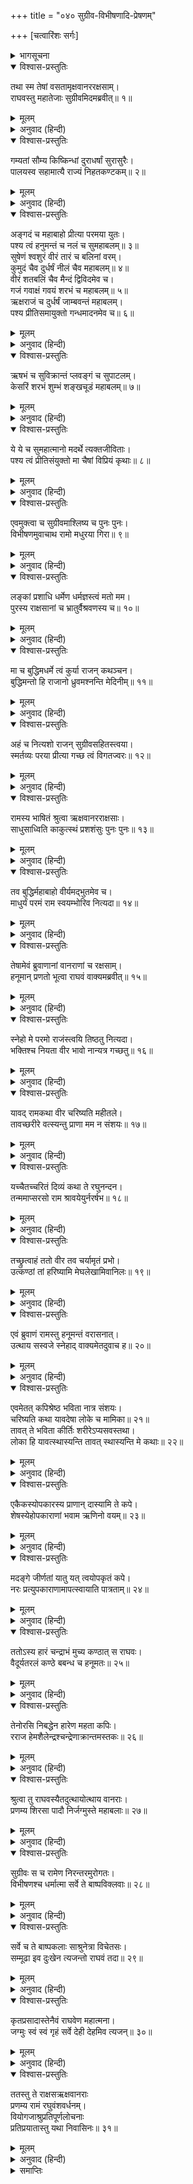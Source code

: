 +++
title = "०४० सुग्रीव-विभीषणादि-प्रेषणम्"

+++
[चत्वारिंशः सर्गः]



<details><summary>भागसूचना</summary>

40. वानरों, रीछों और राक्षसोंकी बिदाई
</details>

<details open><summary>विश्वास-प्रस्तुतिः</summary>

तथा स्म तेषां वसतामृक्षवानररक्षसाम्।  
राघवस्तु महातेजाः सुग्रीवमिदमब्रवीत्॥ १॥
</details>

<details><summary>मूलम्</summary>

तथा स्म तेषां वसतामृक्षवानररक्षसाम्।  
राघवस्तु महातेजाः सुग्रीवमिदमब्रवीत्॥ १॥
</details>

<details><summary>अनुवाद (हिन्दी)</summary>

इस तरह वहाँ सुखपूर्वक निवास करते हुए रीछों, वानरों और राक्षसोंमेंसे सुग्रीवको सम्बोधित करके महातेजस्वी श्रीरघुनाथजीने इस प्रकार कहा—॥ १॥
</details>

<details open><summary>विश्वास-प्रस्तुतिः</summary>

गम्यतां सौम्य किष्किन्धां दुराधर्षां सुरासुरैः।  
पालयस्व सहामात्यै राज्यं निहतकण्टकम्॥ २॥
</details>

<details><summary>मूलम्</summary>

गम्यतां सौम्य किष्किन्धां दुराधर्षां सुरासुरैः।  
पालयस्व सहामात्यै राज्यं निहतकण्टकम्॥ २॥
</details>

<details><summary>अनुवाद (हिन्दी)</summary>

‘सौम्य! अब तुम देवताओं तथा असुरोंके लिये भी दुर्जय किष्किन्धापुरीको जाओ और वहाँ मन्त्रियोंके साथ रहकर अपने निष्कण्टक राज्यका पालन करो॥ २॥
</details>

<details open><summary>विश्वास-प्रस्तुतिः</summary>

अङ्गदं च महाबाहो प्रीत्या परमया युतः।  
पश्य त्वं हनुमन्तं च नलं च सुमहाबलम्॥ ३॥  
सुषेणं श्वशुरं वीरं तारं च बलिनां वरम्।  
कुमुदं चैव दुर्धर्षं नीलं चैव महाबलम्॥ ४॥  
वीरं शतबलिं चैव मैन्दं द्विविदमेव च।  
गजं गवाक्षं गवयं शरभं च महाबलम्॥ ५॥  
ऋक्षराजं च दुर्धर्षं जाम्बवन्तं महाबलम्।  
पश्य प्रीतिसमायुक्तो गन्धमादनमेव च॥ ६॥
</details>

<details><summary>मूलम्</summary>

अङ्गदं च महाबाहो प्रीत्या परमया युतः।  
पश्य त्वं हनुमन्तं च नलं च सुमहाबलम्॥ ३॥  
सुषेणं श्वशुरं वीरं तारं च बलिनां वरम्।  
कुमुदं चैव दुर्धर्षं नीलं चैव महाबलम्॥ ४॥  
वीरं शतबलिं चैव मैन्दं द्विविदमेव च।  
गजं गवाक्षं गवयं शरभं च महाबलम्॥ ५॥  
ऋक्षराजं च दुर्धर्षं जाम्बवन्तं महाबलम्।  
पश्य प्रीतिसमायुक्तो गन्धमादनमेव च॥ ६॥
</details>

<details><summary>अनुवाद (हिन्दी)</summary>

‘महाबाहो! अङ्गद और हनुमान् को भी तुम अत्यन्त प्रेमपूर्ण दृष्टिसे देखना। महाबली नल, अपने श्वशुर वीर सुषेण, बलवानोंमें श्रेष्ठ तार, दुर्धर्ष वीर कुमुद, महाबली नील, वीर शतबलि, मैन्द, द्विविद, गज, गवाक्ष, गवय, महाबली शरभ, महान् बल-पराक्रमसे युक्त दुर्जय वीर ऋक्षराज जाम्बवान् तथा गन्धमादनपर भी तुम प्रेमपूर्ण दृष्टि रखना॥ ३—६॥
</details>

<details open><summary>विश्वास-प्रस्तुतिः</summary>

ऋषभं च सुविक्रान्तं प्लवङ्गं च सुपाटलम्।  
केसरिं शरभं शुम्भं शङ्खचूडं महाबलम्॥ ७॥
</details>

<details><summary>मूलम्</summary>

ऋषभं च सुविक्रान्तं प्लवङ्गं च सुपाटलम्।  
केसरिं शरभं शुम्भं शङ्खचूडं महाबलम्॥ ७॥
</details>

<details><summary>अनुवाद (हिन्दी)</summary>

‘परम पराक्रमी ऋषभ, वानर, सुपाटल, केसरी, शरभ, शुम्भ तथा महाबली शङ्खचूडको भी प्रेमपूर्ण दृष्टिसे देखना॥ ७॥
</details>

<details open><summary>विश्वास-प्रस्तुतिः</summary>

ये ये च सुमहात्मानो मदर्थे त्यक्तजीविताः।  
पश्य त्वं प्रीतिसंयुक्तो मा चैषां विप्रियं कृथाः॥ ८॥
</details>

<details><summary>मूलम्</summary>

ये ये च सुमहात्मानो मदर्थे त्यक्तजीविताः।  
पश्य त्वं प्रीतिसंयुक्तो मा चैषां विप्रियं कृथाः॥ ८॥
</details>

<details><summary>अनुवाद (हिन्दी)</summary>

‘इनके सिवा जिन-जिन महामनस्वी वानरोंने मेरे लिये अपने प्राणोंकी बाजी लगा दी थी, उन सबपर तुम प्रेमदृष्टि रखना। कभी उनका अप्रिय न करना’॥ ८॥
</details>

<details open><summary>विश्वास-प्रस्तुतिः</summary>

एवमुक्त्वा च सुग्रीवमाश्लिष्य च पुनः पुनः।  
विभीषणमुवाचाथ रामो मधुरया गिरा॥ ९॥
</details>

<details><summary>मूलम्</summary>

एवमुक्त्वा च सुग्रीवमाश्लिष्य च पुनः पुनः।  
विभीषणमुवाचाथ रामो मधुरया गिरा॥ ९॥
</details>

<details><summary>अनुवाद (हिन्दी)</summary>

ऐसा कहकर श्रीरामने सुग्रीवको बारम्बार हृदयसे लगाया और फिर मधुर वाणीमें विभीषणसे कहा—॥ ९॥
</details>

<details open><summary>विश्वास-प्रस्तुतिः</summary>

लङ्कां प्रशाधि धर्मेण धर्मज्ञस्त्वं मतो मम।  
पुरस्य राक्षसानां च भ्रातुर्वैश्रवणस्य च॥ १०॥
</details>

<details><summary>मूलम्</summary>

लङ्कां प्रशाधि धर्मेण धर्मज्ञस्त्वं मतो मम।  
पुरस्य राक्षसानां च भ्रातुर्वैश्रवणस्य च॥ १०॥
</details>

<details><summary>अनुवाद (हिन्दी)</summary>

‘राक्षसराज! तुम धर्मपूर्वक लङ्काका शासन करो। मैं तुम्हें धर्मज्ञ मानता हूँ। तुम्हारे नगरके लोग, सब राक्षस तथा तुम्हारे भाई कुबेर भी तुम्हें धर्मज्ञ ही समझते हैं॥ १०॥
</details>

<details open><summary>विश्वास-प्रस्तुतिः</summary>

मा च बुद्धिमधर्मे त्वं कुर्या राजन् कथञ्चन।  
बुद्धिमन्तो हि राजानो ध्रुवमश्नन्ति मेदिनीम्॥ ११॥
</details>

<details><summary>मूलम्</summary>

मा च बुद्धिमधर्मे त्वं कुर्या राजन् कथञ्चन।  
बुद्धिमन्तो हि राजानो ध्रुवमश्नन्ति मेदिनीम्॥ ११॥
</details>

<details><summary>अनुवाद (हिन्दी)</summary>

‘राजन्! तुम किसी तरह भी अधर्ममें मन न लगाना। जिनकी बुद्धि ठीक है, वे राजा निश्चय ही दीर्घकालतक पृथ्वीका राज्य भोगते हैं॥ ११॥
</details>

<details open><summary>विश्वास-प्रस्तुतिः</summary>

अहं च नित्यशो राजन् सुग्रीवसहितस्त्वया।  
स्मर्तव्यः परया प्रीत्या गच्छ त्वं विगतज्वरः॥ १२॥
</details>

<details><summary>मूलम्</summary>

अहं च नित्यशो राजन् सुग्रीवसहितस्त्वया।  
स्मर्तव्यः परया प्रीत्या गच्छ त्वं विगतज्वरः॥ १२॥
</details>

<details><summary>अनुवाद (हिन्दी)</summary>

‘राजन्! तुम सुग्रीवसहित मुझे सदा याद रखना। अब निश्चिन्त होकर प्रसन्नतापूर्वक यहाँसे जाओ’॥ १२॥
</details>

<details open><summary>विश्वास-प्रस्तुतिः</summary>

रामस्य भाषितं श्रुत्वा ऋक्षवानरराक्षसाः।  
साधुसाध्विति काकुत्स्थं प्रशशंसुः पुनः पुनः॥ १३॥
</details>

<details><summary>मूलम्</summary>

रामस्य भाषितं श्रुत्वा ऋक्षवानरराक्षसाः।  
साधुसाध्विति काकुत्स्थं प्रशशंसुः पुनः पुनः॥ १३॥
</details>

<details><summary>अनुवाद (हिन्दी)</summary>

श्रीरामचन्द्रजीका यह भाषण सुनकर रीछों, वानरों और राक्षसोंने ‘धन्य-धन्य’ कहकर उनकी बारम्बार प्रशंसा की॥ १३॥
</details>

<details open><summary>विश्वास-प्रस्तुतिः</summary>

तव बुद्धिर्महाबाहो वीर्यमद्भुतमेव च।  
माधुर्यं परमं राम स्वयम्भोरिव नित्यदा॥ १४॥
</details>

<details><summary>मूलम्</summary>

तव बुद्धिर्महाबाहो वीर्यमद्भुतमेव च।  
माधुर्यं परमं राम स्वयम्भोरिव नित्यदा॥ १४॥
</details>

<details><summary>अनुवाद (हिन्दी)</summary>

वे बोले—‘महाबाहु श्रीराम! स्वयम्भू ब्रह्माजीके समान आपके स्वभावमें सदा परम मधुरता रहती है। आपकी बुद्धि और पराक्रम अद्भुत हैं’॥ १४॥
</details>

<details open><summary>विश्वास-प्रस्तुतिः</summary>

तेषामेवं ब्रुवाणानां वानराणां च रक्षसाम्।  
हनूमान् प्रणतो भूत्वा राघवं वाक्यमब्रवीत्॥ १५॥
</details>

<details><summary>मूलम्</summary>

तेषामेवं ब्रुवाणानां वानराणां च रक्षसाम्।  
हनूमान् प्रणतो भूत्वा राघवं वाक्यमब्रवीत्॥ १५॥
</details>

<details><summary>अनुवाद (हिन्दी)</summary>

वानर और राक्षस जब ऐसा कह रहे थे, उसी समय हनुमान् जी विनम्र होकर श्रीरघुनाथजीसे बोले—॥ १५॥
</details>

<details open><summary>विश्वास-प्रस्तुतिः</summary>

स्नेहो मे परमो राजंस्त्वयि तिष्ठतु नित्यदा।  
भक्तिश्च नियता वीर भावो नान्यत्र गच्छतु॥ १६॥
</details>

<details><summary>मूलम्</summary>

स्नेहो मे परमो राजंस्त्वयि तिष्ठतु नित्यदा।  
भक्तिश्च नियता वीर भावो नान्यत्र गच्छतु॥ १६॥
</details>

<details><summary>अनुवाद (हिन्दी)</summary>

‘महाराज! आपके प्रति मेरा महान् स्नेह सदा बना रहे। वीर! आपमें ही मेरी निश्चल भक्ति रहे। आपके सिवा और कहीं मेरा आन्तरिक अनुराग न हो॥ १६॥
</details>

<details open><summary>विश्वास-प्रस्तुतिः</summary>

यावद् रामकथा वीर चरिष्यति महीतले।  
तावच्छरीरे वत्स्यन्तु प्राणा मम न संशयः॥ १७॥
</details>

<details><summary>मूलम्</summary>

यावद् रामकथा वीर चरिष्यति महीतले।  
तावच्छरीरे वत्स्यन्तु प्राणा मम न संशयः॥ १७॥
</details>

<details><summary>अनुवाद (हिन्दी)</summary>

‘वीर श्रीराम! इस पृथ्वीपर जबतक रामकथा प्रचलित रहे, तबतक निःसंदेह मेरे प्राण इस शरीरमें ही बसे रहें॥ १७॥
</details>

<details open><summary>विश्वास-प्रस्तुतिः</summary>

यच्चैतच्चरितं दिव्यं कथा ते रघुनन्दन।  
तन्ममाप्सरसो राम श्रावयेयुर्नरर्षभ॥ १८॥
</details>

<details><summary>मूलम्</summary>

यच्चैतच्चरितं दिव्यं कथा ते रघुनन्दन।  
तन्ममाप्सरसो राम श्रावयेयुर्नरर्षभ॥ १८॥
</details>

<details><summary>अनुवाद (हिन्दी)</summary>

‘रघुकुलनन्दन नरश्रेष्ठ श्रीराम! आपका जो यह दिव्य चरित्र और कथा है, इसे अप्सराएँ मुझे गाकर सुनाया करें॥ १८॥
</details>

<details open><summary>विश्वास-प्रस्तुतिः</summary>

तच्छ्रुत्वाहं ततो वीर तव चर्यामृतं प्रभो।  
उत्कण्ठां तां हरिष्यामि मेघलेखामिवानिलः॥ १९॥
</details>

<details><summary>मूलम्</summary>

तच्छ्रुत्वाहं ततो वीर तव चर्यामृतं प्रभो।  
उत्कण्ठां तां हरिष्यामि मेघलेखामिवानिलः॥ १९॥
</details>

<details><summary>अनुवाद (हिन्दी)</summary>

‘वीर प्रभो! आपके उस चरितामृतको सुनकर मैं अपनी उत्कण्ठाको उसी तरह दूर करता रहूँगा, जैसे वायु बादलोंकी पंक्तिको उड़ाकर दूर ले जाती है’॥ १९॥
</details>

<details open><summary>विश्वास-प्रस्तुतिः</summary>

एवं ब्रुवाणं रामस्तु हनूमन्तं वरासनात्।  
उत्थाय सस्वजे स्नेहाद् वाक्यमेतदुवाच ह॥ २०॥
</details>

<details><summary>मूलम्</summary>

एवं ब्रुवाणं रामस्तु हनूमन्तं वरासनात्।  
उत्थाय सस्वजे स्नेहाद् वाक्यमेतदुवाच ह॥ २०॥
</details>

<details><summary>अनुवाद (हिन्दी)</summary>

हनुमान् जी के ऐसा कहनेपर श्रीरघुनाथजीने श्रेष्ठ सिंहासनसे उठकर उन्हें हृदयसे लगा लिया और स्नेहपूर्वक इस प्रकार कहा—॥ २०॥
</details>

<details open><summary>विश्वास-प्रस्तुतिः</summary>

एवमेतत् कपिश्रेष्ठ भविता नात्र संशयः।  
चरिष्यति कथा यावदेषा लोके च मामिका॥ २१॥  
तावत् ते भविता कीर्तिः शरीरेऽप्यसवस्तथा।  
लोका हि यावत्स्थास्यन्ति तावत् स्थास्यन्ति मे कथाः॥ २२॥
</details>

<details><summary>मूलम्</summary>

एवमेतत् कपिश्रेष्ठ भविता नात्र संशयः।  
चरिष्यति कथा यावदेषा लोके च मामिका॥ २१॥  
तावत् ते भविता कीर्तिः शरीरेऽप्यसवस्तथा।  
लोका हि यावत्स्थास्यन्ति तावत् स्थास्यन्ति मे कथाः॥ २२॥
</details>

<details><summary>अनुवाद (हिन्दी)</summary>

‘कपिश्रेष्ठ! ऐसा ही होगा, इसमें संशय नहीं है। संसारमें मेरी कथा जबतक प्रचलित रहेगी, तबतक तुम्हारी कीर्ति अमिट रहेगी और तुम्हारे शरीरमें प्राण भी रहेंगे ही। जबतक ये लोक बने रहेंगे, तबतक मेरी कथाएँ भी स्थिर रहेंगी॥ २१-२२॥
</details>

<details open><summary>विश्वास-प्रस्तुतिः</summary>

एकैकस्योपकारस्य प्राणान् दास्यामि ते कपे।  
शेषस्येहोपकाराणां भवाम ऋणिनो वयम्॥ २३॥
</details>

<details><summary>मूलम्</summary>

एकैकस्योपकारस्य प्राणान् दास्यामि ते कपे।  
शेषस्येहोपकाराणां भवाम ऋणिनो वयम्॥ २३॥
</details>

<details><summary>अनुवाद (हिन्दी)</summary>

‘कपे! तुमने जो उपकार किये हैं, उनमेंसे एक-एकके लिये मैं अपने प्राण निछावर कर सकता हूँ। तुम्हारे शेष उपकारोंके लिये तो मैं ऋणी ही रह जाऊँगा॥ २३॥
</details>

<details open><summary>विश्वास-प्रस्तुतिः</summary>

मदङ्गे जीर्णतां यातु यत् त्वयोपकृतं कपे।  
नरः प्रत्युपकाराणामापत्स्वायाति पात्रताम्॥ २४॥
</details>

<details><summary>मूलम्</summary>

मदङ्गे जीर्णतां यातु यत् त्वयोपकृतं कपे।  
नरः प्रत्युपकाराणामापत्स्वायाति पात्रताम्॥ २४॥
</details>

<details><summary>अनुवाद (हिन्दी)</summary>

‘कपिश्रेष्ठ! मैं तो यही चाहता हूँ कि तुमने जो-जो उपकार किये हैं, वे सब मेरे शरीरमें ही पच जायँ। उनका बदला चुकानेका मुझे कभी अवसर न मिले; क्योंकि पुरुषमें उपकारका बदला पानेकी योग्यता आपत्तिकालमें ही आती है (मैं नहीं चाहता कि तुम भी संकटमें पड़ो और मैं तुम्हारे उपकारका बदला चुकाऊँ)’॥ २४॥
</details>

<details open><summary>विश्वास-प्रस्तुतिः</summary>

ततोऽस्य हारं चन्द्राभं मुच्य कण्ठात् स राघवः।  
वैदूर्यतरलं कण्ठे बबन्ध च हनूमतः॥ २५॥
</details>

<details><summary>मूलम्</summary>

ततोऽस्य हारं चन्द्राभं मुच्य कण्ठात् स राघवः।  
वैदूर्यतरलं कण्ठे बबन्ध च हनूमतः॥ २५॥
</details>

<details><summary>अनुवाद (हिन्दी)</summary>

इतना कहकर श्रीरघुनाथजीने अपने कण्ठसे एक चन्द्रमाके समान उज्ज्वल हार निकाला, जिसके मध्यभागमें वैदूर्यमणि थी। उसे उन्होंने हनुमान् जी के गलेमें बाँध दिया॥ २५॥
</details>

<details open><summary>विश्वास-प्रस्तुतिः</summary>

तेनोरसि निबद्धेन हारेण महता कपिः।  
रराज हेमशैलेन्द्रश्चन्द्रेणाक्रान्तमस्तकः॥ २६॥
</details>

<details><summary>मूलम्</summary>

तेनोरसि निबद्धेन हारेण महता कपिः।  
रराज हेमशैलेन्द्रश्चन्द्रेणाक्रान्तमस्तकः॥ २६॥
</details>

<details><summary>अनुवाद (हिन्दी)</summary>

वक्षःस्थलसे सटे हुए उस विशाल हारसे हनुमान् जी उसी तरह सुशोभित हुए, जैसे सुवर्णमय गिरिराजसुमेरुके शिखरपर चन्द्रमाका उदय हुआ हो॥ २६॥
</details>

<details open><summary>विश्वास-प्रस्तुतिः</summary>

श्रुत्वा तु राघवस्यैतदुत्थायोत्थाय वानराः।  
प्रणम्य शिरसा पादौ निर्जग्मुस्ते महाबलाः॥ २७॥
</details>

<details><summary>मूलम्</summary>

श्रुत्वा तु राघवस्यैतदुत्थायोत्थाय वानराः।  
प्रणम्य शिरसा पादौ निर्जग्मुस्ते महाबलाः॥ २७॥
</details>

<details><summary>अनुवाद (हिन्दी)</summary>

श्रीरघुनाथजीके ये विदाईके शब्द सुनकर वे महाबली वानर एक-एक करके उठे और उनके चरणोंमें सिर झुकाकर प्रणाम करके वहाँसे चल दिये॥ २७॥
</details>

<details open><summary>विश्वास-प्रस्तुतिः</summary>

सुग्रीवः स च रामेण निरन्तरमुरोगतः।  
विभीषणश्च धर्मात्मा सर्वे ते बाष्पविक्लवाः॥ २८॥
</details>

<details><summary>मूलम्</summary>

सुग्रीवः स च रामेण निरन्तरमुरोगतः।  
विभीषणश्च धर्मात्मा सर्वे ते बाष्पविक्लवाः॥ २८॥
</details>

<details><summary>अनुवाद (हिन्दी)</summary>

सुग्रीव और धर्मात्मा विभीषण श्रीरामके हृदयसे लग गये और उनका गाढ़ आलिंगन करके विदा हुए। उस समय वे सब-के-सब नेत्रोंसे आँसू बहाते हुए श्रीरामके भावी विरहसे व्यथित हो उठे थे॥ २८॥
</details>

<details open><summary>विश्वास-प्रस्तुतिः</summary>

सर्वे च ते बाष्पकलाः साश्रुनेत्रा विचेतसः।  
सम्मूढा इव दुःखेन त्यजन्तो राघवं तदा॥ २९॥
</details>

<details><summary>मूलम्</summary>

सर्वे च ते बाष्पकलाः साश्रुनेत्रा विचेतसः।  
सम्मूढा इव दुःखेन त्यजन्तो राघवं तदा॥ २९॥
</details>

<details><summary>अनुवाद (हिन्दी)</summary>

श्रीरामको छोड़कर जाते समय वे सभी दुःखसे किंकर्तव्यविमूढ़ तथा अचेत-से हो रहे थे। किसीके गलेसे आवाज नहीं निकलती थी और सभीके नेत्रोंसे अश्रु झर रहे थे॥ २९॥
</details>

<details open><summary>विश्वास-प्रस्तुतिः</summary>

कृतप्रसादास्तेनैवं राघवेण महात्मना।  
जग्मुः स्वं स्वं गृहं सर्वे देही देहमिव त्यजन्॥ ३०॥
</details>

<details><summary>मूलम्</summary>

कृतप्रसादास्तेनैवं राघवेण महात्मना।  
जग्मुः स्वं स्वं गृहं सर्वे देही देहमिव त्यजन्॥ ३०॥
</details>

<details><summary>अनुवाद (हिन्दी)</summary>

महात्मा श्रीरघुनाथजीके इस प्रकार कृपा एवं प्रसन्नतापूर्वक विदा देनेपर वे सब वानर विवश हो उसी प्रकार अपने-अपने घरको गये, जैसे जीवात्मा विवशतापूर्वक शरीर छोड़कर परलोकको जाता है॥ ३०॥
</details>

<details open><summary>विश्वास-प्रस्तुतिः</summary>

ततस्तु ते राक्षसऋक्षवानराः  
प्रणम्य रामं रघुवंशवर्धनम्।  
वियोगजाश्रुप्रतिपूर्णलोचनाः  
प्रतिप्रयातास्तु यथा निवासिनः॥ ३१॥
</details>

<details><summary>मूलम्</summary>

ततस्तु ते राक्षसऋक्षवानराः  
प्रणम्य रामं रघुवंशवर्धनम्।  
वियोगजाश्रुप्रतिपूर्णलोचनाः  
प्रतिप्रयातास्तु यथा निवासिनः॥ ३१॥
</details>

<details><summary>अनुवाद (हिन्दी)</summary>

वे राक्षस, रीछ और वानर रघुवंशवर्धन श्रीरामको प्रणाम करके नेत्रोंमें वियोगके आँसू लिये अपने-अपने निवासस्थानको लौट गये॥ ३१॥
</details>

<details><summary>समाप्तिः</summary>

इत्यार्षे श्रीमद्रामायणे वाल्मीकीये आदिकाव्ये उत्तरकाण्डे चत्वारिंशः सर्गः॥ ४०॥  
इस प्रकार श्रीवाल्मीकिनिर्मित आर्षरामायण आदिकाव्यके उत्तरकाण्डमें चालीसवाँ सर्ग पूरा हुआ॥ ४०॥
</details>

